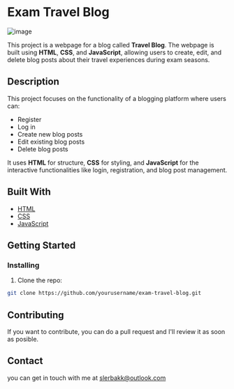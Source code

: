 # Exam Travel Blog

![image]()

This project is a webpage for a blog called **Travel Blog**. The webpage is built using **HTML**, **CSS**, and **JavaScript**, allowing users to create, edit, and delete blog posts about their travel experiences during exam seasons.

## Description

This project focuses on the functionality of a blogging platform where users can:

- Register
- Log in
- Create new blog posts
- Edit existing blog posts
- Delete blog posts

It uses **HTML** for structure, **CSS** for styling, and **JavaScript** for the interactive functionalities like login, registration, and blog post management.

## Built With

- [HTML](https://developer.mozilla.org/en-US/docs/Web/HTML)
- [CSS](https://developer.mozilla.org/en-US/docs/Web/CSS)
- [JavaScript](https://developer.mozilla.org/en-US/docs/Web/JavaScript)

## Getting Started

### Installing

1. Clone the repo:

```bash
git clone https://github.com/yourusername/exam-travel-blog.git
```

## Contributing

If you want to contribute, you can do a pull request and I'll review it as soon as posible.

## Contact

you can get in touch with me at slerbakk@outlook.com
